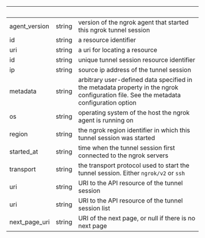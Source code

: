 <!-- Code generated for API Clients. DO NOT EDIT. -->

| &nbsp; | &nbsp; | &nbsp; |
|---|---|---|
| agent_version | string | version of the ngrok agent that started this ngrok tunnel session |
| id | string | a resource identifier |
| uri | string | a uri for locating a resource |
| id | string | unique tunnel session resource identifier |
| ip | string | source ip address of the tunnel session |
| metadata | string | arbitrary user-defined data specified in the metadata property in the ngrok configuration file. See the metadata configuration option |
| os | string | operating system of the host the ngrok agent is running on |
| region | string | the ngrok region identifier in which this tunnel session was started |
| started_at | string | time when the tunnel session first connected to the ngrok servers |
| transport | string | the transport protocol used to start the tunnel session. Either `ngrok/v2` or `ssh` |
| uri | string | URI to the API resource of the tunnel session |
| uri | string | URI to the API resource of the tunnel session list |
| next_page_uri | string | URI of the next page, or null if there is no next page |